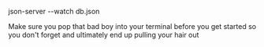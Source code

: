json-server --watch db.json

Make sure you pop that bad boy into your terminal before you get started so you don't forget and ultimately end up pulling your hair out 